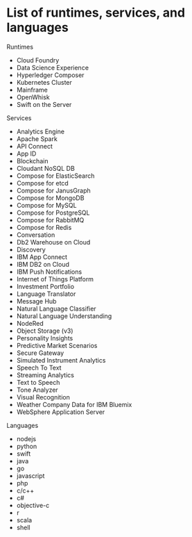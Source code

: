 # List of runtimes, services, and languages

Runtimes

- Cloud Foundry
- Data Science Experience
- Hyperledger Composer
- Kubernetes Cluster
- Mainframe
- OpenWhisk
- Swift on the Server

Services

- Analytics Engine
- Apache Spark
- API Connect
- App ID
- Blockchain
- Cloudant NoSQL DB
- Compose for ElasticSearch
- Compose for etcd
- Compose for JanusGraph
- Compose for MongoDB
- Compose for MySQL
- Compose for PostgreSQL
- Compose for RabbitMQ
- Compose for Redis
- Conversation
- Db2 Warehouse on Cloud
- Discovery
- IBM App Connect
- IBM DB2 on Cloud
- IBM Push Notifications
- Internet of Things Platform
- Investment Portfolio
- Language Translator
- Message Hub
- Natural Language Classifier
- Natural Language Understanding
- NodeRed
- Object Storage (v3)
- Personality Insights
- Predictive Market Scenarios
- Secure Gateway
- Simulated Instrument Analytics
- Speech To Text
- Streaming Analytics
- Text to Speech
- Tone Analyzer
- Visual Recognition
- Weather Company Data for IBM Bluemix
- WebSphere Application Server

Languages

- nodejs
- python
- swift
- java
- go
- javascript
- php
- c/c++
- c#
- objective-c
- r
- scala
- shell